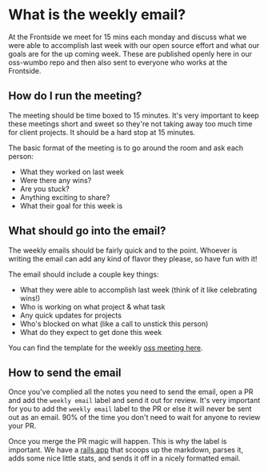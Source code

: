 # What is the weekly email?

At the Frontside we meet for 15 mins each monday and discuss what we
were able to accomplish last week with our open source effort and what
our goals are for the up coming week. These are published openly here
in our oss-wumbo repo and then also sent to everyone who works at the
Frontside.

## How do I run the meeting?

The meeting should be time boxed to 15 minutes. It's very important to keep
these meetings short and sweet so they're not taking away too much
time for client projects. It should be a hard stop at 15 minutes.

The basic format of the meeting is to go around the room and ask each
person:

  - What they worked on last week
  - Were there any wins?
  - Are you stuck?
  - Anything exciting to share?
  - What their goal for this week is

## What should go into the email?

The weekly emails should be fairly quick and to the point. Whoever is
writing the email can add any kind of flavor they please, so have fun with it!

The email should include a couple key things:

  - What they were able to accomplish last week (think of it like
celebrating wins!)
  - Who is working on what project & what task
  - Any quick updates for projects
  - Who's blocked on what (like a call to unstick this person)
  - What do they expect to get done this week

You can find the template for the weekly
[oss meeting here](http://github.com/thefrontside/oss-wumbo/weekly-emails/meeting-template.md).


## How to send the email

Once you've complied all the notes you need to send the email, open a
PR and add the `weekly email` label and send it out for review. It's
very important for you to add the `weekly email` label to the PR or
else it will never be sent out as an email. 90% of the time you don't
need to wait for anyone to review your PR.

Once you merge the PR magic will happen. This is why the label is
important. We have a [rails app](TODO) that scoops up the markdown,
parses it, adds some nice little stats, and sends it off in a nicely
formatted email.
